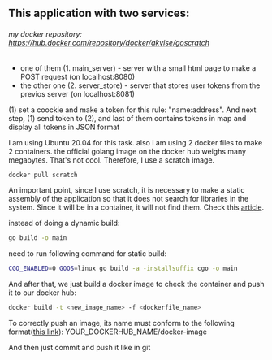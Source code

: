 ## This application with two services:

###### my docker repository: https://hub.docker.com/repository/docker/akvise/goscratch

* one of them (1. main_server) - server with a small html page to make a POST request (on localhost:8080)
* the other one (2. server_store) - server that stores user tokens from the previos server (on localhost:8081)

(1) set a coockie and make a token for this rule: "name:address". And next step, (1) send token to (2), 
and last of them contains tokens in map and display all tokens in JSON format

I am using Ubuntu 20.04 for this task. also i am using 2 docker files to make 2 containers.
the official golang image on the docker hub weighs many megabytes. That's not cool. Therefore, I use a scratch image.

``` bash
docker pull scratch
```

An important point, since I use scratch, it is necessary to make a static assembly of the application so that it does not search for libraries in the system. 
Since it will be in a container, it will not find them. Check this [article](https://habr.com/ru/post/460535/ "https://habr.com/ru/post/460535/").

instead of doing a dynamic build:
``` bash
go build -o main
```

need to run following command for static build:
``` bash
CGO_ENABLED=0 GOOS=linux go build -a -installsuffix cgo -o main
```

And after that, we just build a docker image to check the container and push it to our docker hub:
``` bash
docker build -t <new_image_name> -f <dockerfile_name>
```

To correctly push an image, its name must conform to the following format([this link](https://dker.ru/docs/docker-engine/get-started-with-docker/tag-push-pull-your-image/ "https://dker.ru/docs/docker-engine/get-started-with-docker/tag-push-pull-your-image/")):
YOUR_DOCKERHUB_NAME/docker-image

And then just commit and push it like in git

